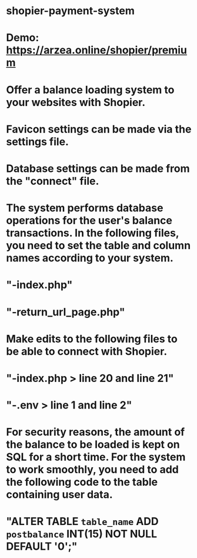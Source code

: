 # shopier-payment-system
# Demo: https://arzea.online/shopier/premium
# Offer a balance loading system to your websites with Shopier.
# Favicon settings can be made via the settings file.
# Database settings can be made from the "connect" file.
# The system performs database operations for the user's balance transactions. In the following files, you need to set the table and column names according to your system.
# "-index.php"
# "-return_url_page.php"
# Make edits to the following files to be able to connect with Shopier.
# "-index.php > line 20 and line 21"
# "-.env > line 1 and line 2"
# For security reasons, the amount of the balance to be loaded is kept on SQL for a short time. For the system to work smoothly, you need to add the following code to the table containing user data.
# "ALTER TABLE `table_name` ADD `postbalance` INT(15) NOT NULL DEFAULT '0';"
